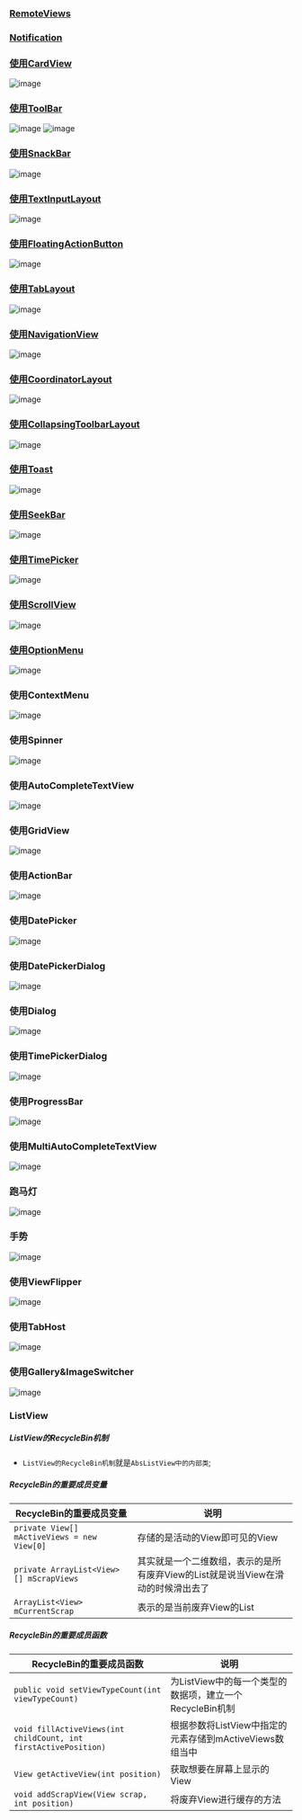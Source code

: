 ### [RemoteViews](https://github.com/ningbaoqi/View/blob/master/README-RemoteView.md)
### [Notification](https://github.com/ningbaoqi/View/blob/master/README-Notification.md)
### [使用CardView](https://github.com/ningbaoqi/View/commit/c2d09c25e3190911d1b613c3f5046d36c73167b5)
![image](https://github.com/ningbaoqi/View/blob/master/gif/cardview.gif)
### [使用ToolBar](https://github.com/ningbaoqi/View/commit/3c571cdf53ce678a3ae73d6cfba2f3c1b88bb69a)
![image](https://github.com/ningbaoqi/View/blob/master/gif/ToolBar.png)
![image](https://github.com/ningbaoqi/View/blob/master/gif/toolbar.gif)
### [使用SnackBar](https://github.com/ningbaoqi/View/commit/39e71e53adb728ad0927ef2c911017b8b4c11694)
![image](https://github.com/ningbaoqi/View/blob/master/gif/snackbar.gif)
### [使用TextInputLayout](https://github.com/ningbaoqi/View/commit/81ecd05aeeb78030a28e4365e5c0493e4dafdc3e)
![image](https://github.com/ningbaoqi/View/blob/master/gif/textinputlayout.gif)
### [使用FloatingActionButton](https://github.com/ningbaoqi/View/commit/09ebd983b8828b979f47cea482fbc31c73c61985)
![image](https://github.com/ningbaoqi/View/blob/master/gif/floatactionbutton.gif)
### [使用TabLayout](https://github.com/ningbaoqi/View/commit/b647a553ff814cda8e2e4fd8ed5d6a855985d397)
![image](https://github.com/ningbaoqi/View/blob/master/gif/TabLayout.gif)
### [使用NavigationView](https://github.com/ningbaoqi/View/commit/55c7b1e91955f24265e7e6b7ceeb1b31025b9032)
![image](https://github.com/ningbaoqi/View/blob/master/gif/navigationview.gif)
### [使用CoordinatorLayout](https://github.com/ningbaoqi/View/commit/939e44b1d756a27d9d151ce9fc5ec17f7b295a2f)
![image](https://github.com/ningbaoqi/View/blob/master/gif/CoordinatorLayout.gif)
### [使用CollapsingToolbarLayout](https://github.com/ningbaoqi/View/commit/66a773abd263dd73656d2625f7ea364b67f412ec)
![image](https://github.com/ningbaoqi/View/blob/master/gif/CollapsingToolbarLayout.gif)
### [使用Toast](https://github.com/ningbaoqi/View/commit/1cc81b17494dbec0588e07c74f34706770a480c6)
![image](https://github.com/ningbaoqi/View/blob/master/gif/toast.gif)
### [使用SeekBar](https://github.com/ningbaoqi/View/commit/7473ab0b3bc490a4beb1d6f3aa62ea956f67b7a7)
![image](https://github.com/ningbaoqi/View/blob/master/gif/seekbar.gif)
### [使用TimePicker](https://github.com/ningbaoqi/View/commit/63259fe5caa7ace6e222ae8b3e1d50178b0de6cf)
![image](https://github.com/ningbaoqi/View/blob/master/gif/timepicker.gif)
### [使用ScrollView](https://github.com/ningbaoqi/View/commit/64cc5af466bee67f2aee97fce64521ea13de9120)
![image](https://github.com/ningbaoqi/View/blob/master/gif/scrollview.gif)
### [使用OptionMenu](https://github.com/ningbaoqi/View/commit/d6f73e89a5837a021b50c9dfc1837c58cdfbf085)
![image](https://github.com/ningbaoqi/View/blob/master/gif/optionmenu.gif)
### 使用ContextMenu
![image](https://github.com/ningbaoqi/View/blob/master/gif/contextmenu.gif)
### 使用Spinner
![image](https://github.com/ningbaoqi/View/blob/master/gif/spinner.gif)
### 使用AutoCompleteTextView
![image](https://github.com/ningbaoqi/View/blob/master/gif/autocompletetextview.gif)
### 使用GridView
![image](https://github.com/ningbaoqi/View/blob/master/gif/gridview.gif)
### 使用ActionBar
![image](https://github.com/ningbaoqi/View/blob/master/gif/actionbar.gif)
### 使用DatePicker
![image](https://github.com/ningbaoqi/View/blob/master/gif/datepicker.gif)
### 使用DatePickerDialog
![image](https://github.com/ningbaoqi/View/blob/master/gif/datepickerdialog.gif)
### 使用Dialog
![image](https://github.com/ningbaoqi/View/blob/master/gif/dialog.gif)
### 使用TimePickerDialog
![image](https://github.com/ningbaoqi/View/blob/master/gif/TimePickerDialog.gif)
### 使用ProgressBar
![image](https://github.com/ningbaoqi/View/blob/master/gif/progressbar.gif)
### 使用MultiAutoCompleteTextView
![image](https://github.com/ningbaoqi/View/blob/master/gif/MultiAutoCompleteTextView.gif)
### 跑马灯
![image](https://github.com/ningbaoqi/View/blob/master/gif/marqueetext.gif)
### 手势
![image](https://github.com/ningbaoqi/View/blob/master/gif/guesture.gif)
### 使用ViewFlipper
![image](https://github.com/ningbaoqi/View/blob/master/gif/viewflipper.gif)
### 使用TabHost
![image](https://github.com/ningbaoqi/View/blob/master/gif/tabhost.gif)
### 使用Gallery&ImageSwitcher
![image](https://github.com/ningbaoqi/View/blob/master/gif/gallery.gif)
### ListView
##### ListView的RecycleBin机制
+ `ListView的RecycleBin机制`就是`AbsListView中的内部类`;
##### RecycleBin的重要成员变量

|RecycleBin的重要成员变量|说明|
|------|------|
|`private View[] mActiveViews = new View[0]`|存储的是活动的View即可见的View|
|`private ArrayList<View>[] mScrapViews`|其实就是一个二维数组，表示的是所有废弃View的List就是说当View在滑动的时候滑出去了|
|`ArrayList<View> mCurrentScrap`|表示的是当前废弃View的List|

##### RecycleBin的重要成员函数

|RecycleBin的重要成员函数|说明|
|------|------|
|`public void setViewTypeCount(int viewTypeCount)`|为ListView中的每一个类型的数据项，建立一个RecycleBin机制|
|`void fillActiveViews(int childCount, int firstActivePosition)`|根据参数将ListView中指定的元素存储到mActiveViews数组当中|
|`View getActiveView(int position)`|获取想要在屏幕上显示的View|
|`void addScrapView(View scrap, int position)`|将废弃View进行缓存的方法|
